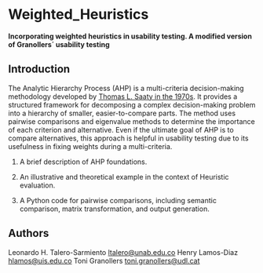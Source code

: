 # Weighted_Heuristics
**Incorporating weighted heuristics in usability testing. A modified version of Granollers´ usability testing**

## Introduction

The Analytic Hierarchy Process (AHP) is a multi-criteria decision-making methodology developed by [Thomas L. Saaty in the 1970s](http://dx.doi.org/10.1016/0377-2217(90)90057-I). It provides a structured framework for decomposing a complex decision-making problem into a hierarchy of smaller, easier-to-compare parts. The method uses pairwise comparisons and eigenvalue methods to determine the importance of each criterion and alternative. Even if the ultimate goal of AHP is to compare alternatives, this approach is helpful in usability testing due to its usefulness in fixing weights during a multi-criteria. 

1. A brief description of AHP foundations.
   
3. An illustrative and theoretical example in the context of Heuristic evaluation.
   
5. A Python code for pairwise comparisons, including semantic comparison, matrix transformation, and output generation.

## Authors
Leonardo H. Talero-Sarmiento [ltalero@unab.edu.co](mailto:http://ltalero@unab.edu.co)
Henry Lamos-Diaz [hlamos@uis.edu.co](mailto:http://hlamos@uis.edu.co)
Toni Granollers [toni.granollers@udl.cat](mailto:http://toni.granollers@udl.cat)


